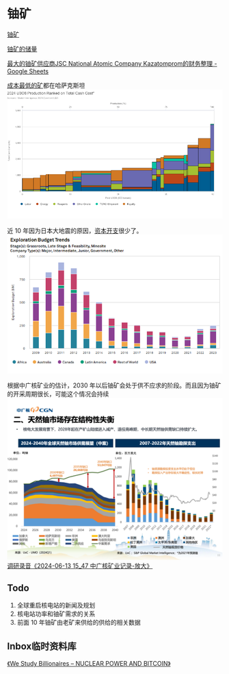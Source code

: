 # 铀矿
[铀矿](https://zh.wikipedia.org/zh-cn/%E9%88%BE)

[铀矿的储量](https://zh.wikipedia.org/wiki/%E5%90%84%E5%9B%BD%E9%93%80%E5%82%A8%E5%A4%87%E9%87%8F%E5%88%97%E8%A1%A8)

[最大的铀矿供应商JSC National Atomic Company Kazatomprom的财务整理 -Google Sheets](https://docs.google.com/spreadsheets/d/1QZiK500M5earggfEJD5rqAxNBIBfMQ00RZt0DwpX97U/edit?usp=sharing)

[成本最低的矿](https://docs.google.com/spreadsheets/d/1QZiK500M5earggfEJD5rqAxNBIBfMQ00RZt0DwpX97U/edit?gid=1693205601#gid=1693205601&range=A11:U11)都在哈萨克斯坦![U308现金成本](U308cashcost.png)

近 10 年因为日本大地震的原因，[资本开支](https://docs.google.com/spreadsheets/d/1QZiK500M5earggfEJD5rqAxNBIBfMQ00RZt0DwpX97U/edit?gid=630386563#gid=630386563&range=A9:P9)很少了。![ExplorationBudger](ExplorationBudget.png)

根据中广核矿业的估计，2030 年以后铀矿会处于供不应求的阶段。而且因为铀矿的开采周期很长，可能这个情况会持续 ![UxC](中广核矿业2024年投资者演示材料-11-0.png)
[调研录音《2024-06-13 15_47 中广核矿业记录-放大》](https://tingwu.aliyun.com/doc/transcripts/dej8nbxovoerqpog?sl=1#)

## Todo
1. 全球重启核电站的新闻及规划
2. 核电站功率和铀矿需求的关系
3. 前面 10 年铀矿由老矿来供给的供给的相关数据

## Inbox临时资料库
[《We Study Billionaires – NUCLEAR POWER AND BITCOIN》](https://tongyi.aliyun.com/efficiency/doc/transcripts/wg57n33kkoo5nkr3?sl=1&source=1#)

